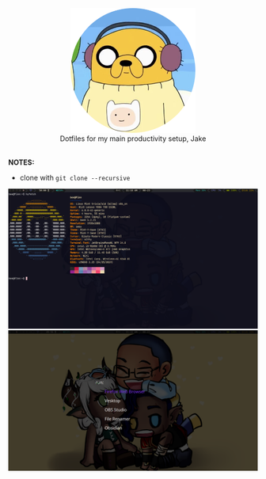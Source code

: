 <div align=center>
    <img src="assets/jake.png" width=50%>
    <br>
    Dotfiles for my main productivity setup, Jake
    <br>
    <br>
</div>

**NOTES:** 
- clone with ```git clone --recursive```

![Main Look](assets/terminal.png)
![D Menu](assets/tofi.png)

